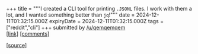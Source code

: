 +++
title = """I created a CLI tool for printing `.JSONL` files. I work with them a lot, and I wanted something better than `jq`!"""
date = 2024-12-11T01:32:15.000Z
expiryDate = 2024-12-11T01:32:15.000Z
tags = ["reddit","cli"]
+++
submitted by [/u/qemqemqem](https://www.reddit.com/user/qemqemqem)  
[\[link\]](https://pypi.org/project/pprint-problems/) [\[comments\]](https://www.reddit.com/r/commandline/comments/1hbi44e/i_created_a_cli_tool_for_printing_jsonl_files_i/)

[[source]](https://www.reddit.com/r/commandline/comments/1hbi44e/i_created_a_cli_tool_for_printing_jsonl_files_i/)
